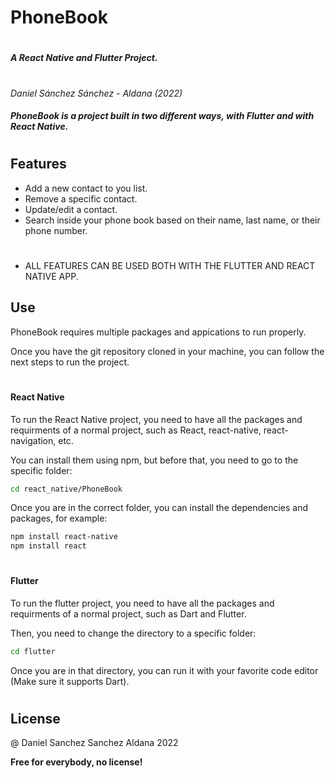 # PhoneBook
#
##### A React Native and Flutter Project.
#

_Daniel Sánchez Sánchez - Aldana (2022)_




##### PhoneBook is a project built in two different ways, with Flutter and with React Native.
#
#
#
#

## Features

- Add a new contact to you list.
- Remove a specific contact.
- Update/edit a contact.
- Search inside your phone book based on their name, last name, or their phone number.
#
- ALL FEATURES CAN BE USED BOTH WITH THE FLUTTER AND REACT NATIVE APP.



## Use

PhoneBook requires multiple packages and appications to run properly.

Once you have the git repository cloned in your machine, you can follow the next steps to run the project.
#
#
#

#### React Native
To run the React Native project, you need to have all the packages and requirments of a normal project, such as React, react-native, react-navigation, etc. 

You can install them using npm, but before that, you need to go to the specific folder:

```sh
cd react_native/PhoneBook
```
Once you are in the correct folder, you can install the dependencies and packages, for example:

```sh
npm install react-native
npm install react
```

#
#
#

#### Flutter

To run the flutter project, you need to have all the packages and requirments of a normal project, such as Dart and Flutter. 

Then, you need to change the directory to a specific folder:

```sh
cd flutter
```
Once you are in that directory, you can run it with your favorite code editor (Make sure it supports Dart).

#
#


## License

@ Daniel Sanchez Sanchez Aldana 2022

**Free for everybody, no license!**
#
#
